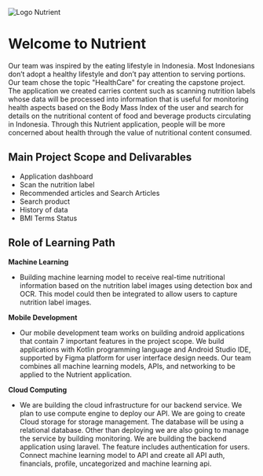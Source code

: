 ![Logo Nutrient](https://github.com/Nutrient-capstone/nutrient-app/blob/main/app/src/main/res/drawable/nutrientlogo.png)
# Welcome to Nutrient
Our team was inspired by the eating lifestyle in Indonesia. Most Indonesians don’t adopt a healthy lifestyle and don’t pay attention to serving portions. Our team chose the topic "HealthCare" for creating the capstone project. The application we created carries content such as scanning nutrition labels whose data will be processed into information that is useful for monitoring health aspects based on the Body Mass Index of the user and search for details on the nutritional content of food and beverage products circulating in Indonesia. Through this Nutrient application, people will be more concerned about health through the value of nutritional content consumed.

## Main Project Scope and Delivarables
- Application dashboard
- Scan the nutrition label
- Recommended articles and Search Articles
- Search product
- History of data
- BMI Terms Status

## Role of Learning Path
**Machine Learning** 
- Building machine learning model to receive real-time nutritional
information based on the nutrition label images using detection box and OCR. This
model could then be integrated to allow users to capture nutrition label images.

**Mobile Development** 
- Our mobile development team works on building android
applications that contain 7 important features in the project scope. We build
applications with Kotlin programming language and Android Studio IDE, supported
by Figma platform for user interface design needs. Our team combines all machine
learning models, APIs, and networking to be applied to the Nutrient application.

**Cloud Computing** 
- We are building the cloud infrastructure for our backend service.
We plan to use compute engine to deploy our API. We are going to create Cloud
storage for storage management. The database will be using a relational database.
Other than deploying we are also going to manage the service by building
monitoring. We are building the backend application using laravel. The feature
includes authentication for users. Connect machine learning model to API and
create all API auth, financials, profile, uncategorized and machine learning api.

